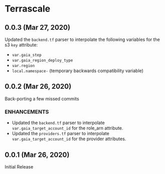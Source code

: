 # Terrascale

## 0.0.3 (Mar 27, 2020)

Updated the `backend.tf` parser to interpolate the following variables for the s3 `key` attribute:

- `var.gaia_step` 
- `var.gaia_region_deploy_type` 
- `var.region` 
- `local.namespace-` (temporary backwards compatibility variable) 

## 0.0.2 (Mar 26, 2020)

Back-porting a few missed commits

### ENHANCEMENTS

- Updated the `backend.tf` parser to interpolate `var.gaia_target_account_id` for the role_arn attribute.
- Updated the `providers.tf` parser to interpolate `var.gaia_target_account_id` for the provider attributes.

## 0.0.1 (Mar 26, 2020)

Initial Release
